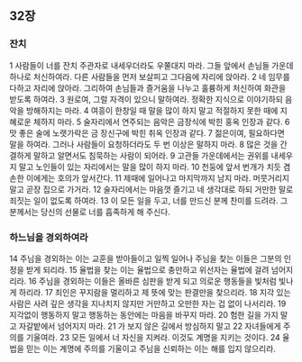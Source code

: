 ## 32장
### 잔치
1 사람들이 너를 잔치 주관자로 내세우더라도 우쭐대지 마라. 그들 앞에서 손님들 가운데 하나로 처신하여라. 다른 사람들을 먼저 보살피고 그다음에 자리에 앉아라.
2 네 임무를 다하고 자리에 앉아라. 그리하여 손님들과 즐거움을 나누고 훌륭하게 처신하여 화관을 받도록 하여라.
3 원로여, 그럴 자격이 있으니 말하여라. 정확한 지식으로 이야기하되 음악을 방해하지는 마라.
4 여흥이 한창일 때 말을 많이 하지 말고 적절하지 못한 때에 지혜로운 체하지 마라.
5 술자리에서 연주되는 음악은 금장식에 박힌 홍옥 인장과 같다.
6 맛 좋은 술에 노랫가락은 금 장신구에 박힌 취옥 인장과 같다.
7 젊은이여, 필요하다면 말을 하여라. 그러나 사람들이 요청하더라도 두 번 이상은 말하지 마라.
8 많은 것을 간결하게 말하고 알면서도 침묵하는 사람이 되어라.
9 고관들 가운데에서는 권위를 내세우지 말고 노인들이 있는 자리에서는 말을 많이 하지 마라.
10 천둥에 앞서 번개가 치듯 겸손한 이에게는 호의가 앞서간다.
11 제때에 일어나고 마지막까지 남지 마라. 머뭇거리지 말고 곧장 집으로 가거라.
12 술자리에서는 마음껏 즐기고 네 생각대로 하되 거만한 말로 죄짓는 일이 없도록 하여라.
13 이 모든 일을 두고, 너를 만드신 분께 찬미를 드려라. 그분께서는 당신의 선물로 너를 흡족하게 해 주신다.
### 하느님을 경외하여라
14 주님을 경외하는 이는 교훈을 받아들이고 일찍 일어나 주님을 찾는 이들은 그분의 인정을 받게 되리라.
15 율법을 찾는 이는 율법으로 충만하고 위선자는 율법에 걸려 넘어지리라.
16 주님을 경외하는 이들은 올바른 심판을 받게 되고 의로운 행동들을 빛처럼 빛나게 하리라.
17 죄인은 꾸지람을 멀리하고 제 뜻에 맞는 판결만을 찾으리라.
18 지각 있는 사람은 사려 깊은 생각을 지나치지 않지만 거만하고 오만한 자는 겁 없이 나서리라.
19 지각없이 행동하지 말고 행동하는 동안에는 마음을 바꾸지 마라.
20 험한 길을 가지 말고 자갈밭에서 넘어지지 마라.
21 가 보지 않은 길에서 방심하지 말고
22 자녀들에게 주의를 기울여라.
23 모든 일에서 너 자신을 지켜라. 이것도 계명을 지키는 것이다.
24 율법을 믿는 이는 계명에 주의를 기울이고 주님을 신뢰하는 이는 해를 입지 않으리라.
